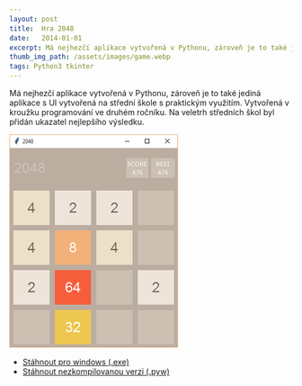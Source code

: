 ```yaml
---
layout: post
title:  Hra 2048
date:   2014-01-01
excerpt: Má nejhezčí aplikace vytvořená v Pythonu, zároveň je to také jediná aplikace s UI vytvořená na střední škole s praktickým využitím."
thumb_img_path: /assets/images/game.webp
tags: Python3 tkinter
---
```


Má nejhezčí aplikace vytvořená v Pythonu, zároveň je to také jediná aplikace s UI vytvořená na střední škole s praktickým využitím. Vytvořená v kroužku programování ve druhém ročníku. Na veletrh středních škol byl přidán ukazatel nejlepšího výsledku.

![2048 screenshot](/assets/images/game.webp)

 - [Stáhnout pro windows (.exe)](/assets/files/Hra2048.zip)
 - [Stáhnout nezkompilovanou verzi (.pyw)](/assets/files/Hra2048.pyw)
